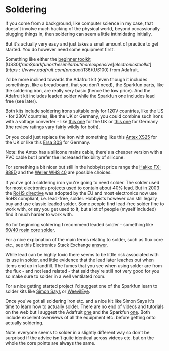 Soldering
=========

If you come from a background, like computer science in my case, that doesn't involve much hacking of the physical world, beyond occassionally plugging things in, then soldering can seem a little intimidating initially.

But it's actually very easy and just takes a small amount of practice to get started. You do however need some equipment first.

Something like either the [beginner toolkit](https://www.sparkfun.com/products/13086) (US$30) from Sparkfun or the similar but more expensive [electronics toolkit](https://www.adafruit.com/product/136) (US$100) from Adafruit.

I'd be more inclined towards the Adafruit kit (even though it includes somethings, like a breadboard, that you don't need), the Sparkfun parts, like the soldering iron, are really very basic (hence the low price). And the Adafruit kit includes leaded solder while the Sparkfun one includes lead free (see later).

Both kits include soldering irons suitable only for 120V countries, like the US - for 230V countries, like the UK or Germany, you could combine such irons with a voltage converter - like [this one](https://www.amazon.co.uk/Skytronic-Step-Down-Voltage-Convertor/dp/B000H9HU5C/) for the UK or [this one](https://www.amazon.de/HQ-Spannungswandler-230-110-P-SUP-33-HQ/dp/B000QDEGHY/) for Germany (the review ratings vary fairly wildly for both).

Or you could just replace the iron with something like this [Antex XS25](https://www.amazon.co.uk/Antex-XS25-25-Soldering-Iron/dp/B003ITY13W/) for the UK or like this [Ersa 30S](https://www.amazon.de/ERSA-Lötkolben-30-30W-230V/dp/B0009QX1MY/) for Germany.

Note: the Antex has a silicone mains cable, there's a cheaper version with a PVC cable but I prefer the increased flexibility of silicone.

For something a bit nicer but still in the hobbyist price range the [Hakko FX-888D](https://www.amazon.co.uk/d/Soldering-Equipment/GENUINE-FX-888D-Electrical-Digital-Soldering/B01GACT1FQ/) and the [Weller WHS 40](https://www.amazon.de/Weller-Welwhs40-LÖTSTATION-T0056806699N/dp/B0001P17EW/) are possible choices.

If you've got a soldering iron you're going to need solder. The solder used for most electronics projects used to contain about 40% lead. But in 2003 the [RoHS directive](https://en.wikipedia.org/wiki/Restriction_of_Hazardous_Substances_Directive) was adopted by the EU and most electronics now use RoHS compliant, i.e. lead-free, solder. Hobbyists however can still legally buy and use classic leaded solder. Some people find lead-free solder fine to work with, or say you get used to it, but a lot of people (myself included) find it much harder to work with.

So for beginning soldering I recommend leaded solder - something like [60/40 rosin core solder](https://www.adafruit.com/product/145).

For a nice explanation of the main terms relating to solder, such as flux core etc., see this Electronics Stack Exchange [answer](https://electronics.stackexchange.com/a/4/27099).

While lead can be highly toxic there seems to be little risk associated with its use in solder, and little evidence that the lead later leaches out when items end up in landfill. The fumes that you see when using solder are from the flux - and not lead related - that said they're still not very good for you so make sure to solder in a well ventilated room.

For a nice getting started project I'd suggest one of the Sparkfun learn to solder kits like [Simon Says](https://www.sparkfun.com/products/10547) or [WeevilEye](https://www.sparkfun.com/products/10723).

Once you've got all soldering iron etc. and a nice kit like Simon Says it's time to learn how to actually solder. There are no end of videos and tutorials on the web but I suggest the Adafruit [one](https://learn.adafruit.com/adafruit-guide-excellent-soldering?view=all) and the Sparkfun [one](https://learn.sparkfun.com/tutorials/how-to-solder-through-hole-soldering). Both include excellent overviews of all the equipment etc. before getting onto actually soldering.

Note: everyone seems to solder in a slightly different way so don't be surprised if the advice isn't quite identical across videos etc. but on the whole the core points are always the same.
